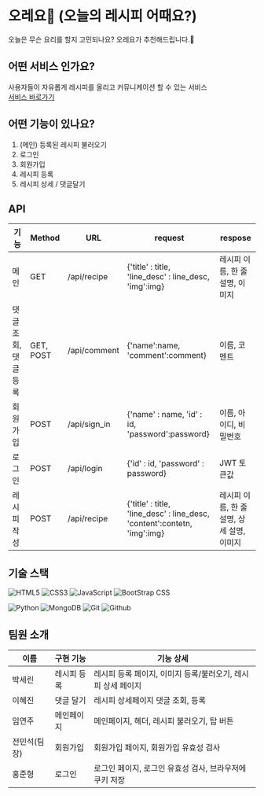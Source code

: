 # 오레요🥗 (오늘의 레시피 어때요?)
오늘은 무슨 요리를 할지 고민되나요? 오레요가 추천해드립니다.💪   

## 어떤 서비스 인가요?
사용자들이 자유롭게 레시피를 올리고 커뮤니케이션 할 수 있는 서비스   
[서비스 바로가기]()   

## 어떤 기능이 있나요?
1. (메인) 등록된 레시피 불러오기
2. 로그인
3. 회원가입
4. 레시피 등록
5. 레시피 상세 / 댓글달기

## API
| 기능 | Method | URL | request | respose |
| --- | --- | --- | --- | ---|
| 메인 | GET | /api/recipe | {'title' : title, 'line_desc' : line_desc, 'img':img} | 레시피 이름, 한 줄 설명, 이미지 |
| 댓글 조회, 댓글 등록 | GET, POST | /api/comment | {'name':name, 'comment':comment} | 이름, 코멘트 |
| 회원가입 | POST | /api/sign_in | {'name' : name, 'id' : id, 'password':password} | 이름, 아이디, 비밀번호 |
| 로그인 | POST | /api/login | {'id' : id, 'password' : password} | JWT 토큰값 |
| 레시피 작성 | POST | /api/recipe | {'title' : title, 'line_desc' : line_desc, 'content':contetn, 'img':img} | 레시피 이름, 한 줄 설명, 상세 설명, 이미지 |


## 기술 스택

![HTML5](https://img.shields.io/badge/HTML5-E34F26?&style=for-the-badge&logo=html5&logoColor=white)
![CSS3](https://img.shields.io/badge/CSS3-1572B6?&style=for-the-badge&logo=css3&logoColor=white)
![JavaScript](https://img.shields.io/badge/JavaScript-f1e05a?&style=for-the-badge&logo=javascript&logoColor=white)
![BootStrap CSS](https://img.shields.io/badge/Bootstrap-7952B3?&style=for-the-badge&logo=bulma&logoColor=white)

![Python](https://img.shields.io/badge/Python-3776AB?&style=for-the-badge&logo=bulma&logoColor=white)
![MongoDB](https://img.shields.io/badge/MongoDB-47A248?&style=for-the-badge&logo=mongodb&logoColor=white)
![Git](https://img.shields.io/badge/-Git-F05032?&style=for-the-badge&logo=git&logoColor=white)
![Github](https://img.shields.io/badge/-Github-181717?&style=for-the-badge&logo=github&logoColor=white)


## 팀원 소개
| 이름 | 구현 기능 | 기능 상세 |
| ----- | ----- | ---- |
| 박세린 | 레시피 등록 | 레시피 등록 페이지, 이미지 등록/불러오기, 레시피 상세 페이지 |
| 이혜진 | 댓글 달기 | 레시피 상세페이지 댓글 조회, 등록 |
| 임연주 | 메인페이지 | 메인페이지, 헤더, 레시피 불러오기, 탑 버튼 |
| 전민석(팀장) | 회원가입 | 회원가입 페이지, 회원가입 유효성 검사 |
| 홍준형 | 로그인 | 로그인 페이지, 로그인 유효성 검사, 브라우저에 쿠키 저장 |
